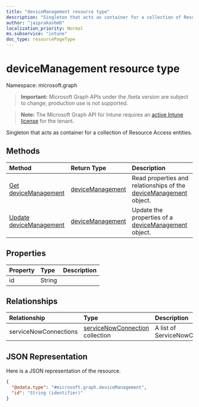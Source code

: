 ```yaml
---
title: "deviceManagement resource type"
description: "Singleton that acts as container for a collection of Resource Access entities."
author: "jaiprakashmb"
localization_priority: Normal
ms.subservice: "intune"
doc_type: resourcePageType
---
```


# deviceManagement resource type

Namespace: microsoft.graph

> **Important:** Microsoft Graph APIs under the /beta version are subject to change; production use is not supported.

> **Note:** The Microsoft Graph API for Intune requires an [active Intune license](https://go.microsoft.com/fwlink/?linkid=839381) for the tenant.

Singleton that acts as container for a collection of Resource Access entities.

## Methods
|Method|Return Type|Description|
|:---|:---|:---|
|[Get deviceManagement](../api/intune-servicenowconnectorservice-devicemanagement-get.md)|[deviceManagement](../resources/intune-shared-devicemanagement.md)|Read properties and relationships of the [deviceManagement](../resources/intune-shared-devicemanagement.md) object.|
|[Update deviceManagement](../api/intune-servicenowconnectorservice-devicemanagement-update.md)|[deviceManagement](../resources/intune-shared-devicemanagement.md)|Update the properties of a [deviceManagement](../resources/intune-shared-devicemanagement.md) object.|

## Properties
|Property|Type|Description|
|:---|:---|:---|
|id|String||

## Relationships
|Relationship|Type|Description|
|:---|:---|:---|
|serviceNowConnections|[serviceNowConnection](../resources/intune-servicenowconnectorservice-servicenowconnection.md) collection|A list of ServiceNowConnections|

## JSON Representation
Here is a JSON representation of the resource.
<!-- {
  "blockType": "resource",
  "keyProperty": "id",
  "@odata.type": "microsoft.graph.deviceManagement"
}
-->
``` json
{
  "@odata.type": "#microsoft.graph.deviceManagement",
  "id": "String (identifier)"
}
```